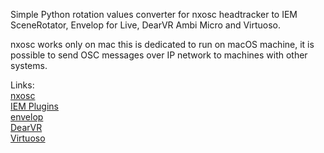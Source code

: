 Simple Python rotation values converter for nxosc headtracker to IEM SceneRotator, Envelop for Live, DearVR Ambi Micro and Virtuoso. 

nxosc works only on mac this is dedicated to run on macOS machine, it is possible to send OSC messages over IP network to machines with other systems.

Links:<br>
[nxosc](https://audiooo.com/nxosc)<br>
[IEM Plugins](https://plugins.iem.at)<br>
[envelop](https://envelop.us/page/software)<br>
[DearVR](https://www.dear-reality.com/products/dearvr-ambi-micro)<br>
[Virtuoso](https://apl-hud.com/product/virtuoso/)<br>
